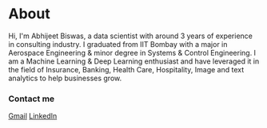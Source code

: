 
# About
Hi, I'm Abhijeet Biswas, a data scientist with around 3 years of experience in consulting industry. I graduated from IIT Bombay with a major in Aerospace Engineering & minor degree in Systems & Control Engineering. I am a Machine Learning & Deep Learning enthusiast and have leveraged it in the field of Insurance, Banking, Health Care, Hospitality, Image and text analytics to help businesses grow.


### Contact me
[Gmail](mailto:abhijeetbiswas2212.ab@gmail.com)
[LinkedIn](https://www.linkedin.com/in/abhijeetbiswas2212/)

